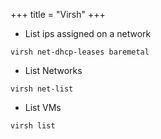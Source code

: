 +++
title = "Virsh"
+++

- List ips assigned on a network
```
virsh net-dhcp-leases baremetal
```

- List Networks
```
virsh net-list
```

- List VMs
```
virsh list
```
